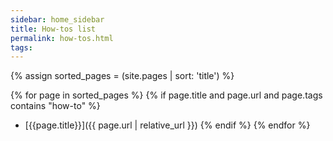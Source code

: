 ```yaml
---
sidebar: home_sidebar
title: How-tos list
permalink: how-tos.html
tags:
---
```


{% assign sorted_pages = (site.pages | sort: 'title') %}

{% for page in sorted_pages %}
{% if page.title and page.url and page.tags contains "how-to" %}
- [{{page.title}}]({{ page.url | relative_url }})
{% endif %}
{% endfor %}
